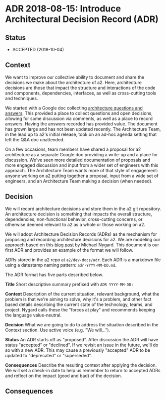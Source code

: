 # ADR 2018-08-15: Introduce Architectural Decision Record (ADR)

## Status

* ACCEPTED (2018-10-04)

## Context

We want to improve our collective ability to document and share the
decisions we make about the architecture of a2. Here, architecture
decisions are those that impact the structure and interactions of the
code and components, dependencies, interfaces, as well as
cross-cutting tools and techniques.

We started with a Google doc collecting [architecture questions and
answers][1]. This provided a place to collect questions and open
decisions, allowing for some discussion via comments, as well as a
place to record answers. Having the answers recorded has provided
value. The document has grown large and has not been updated
recently. The Architecture Team, in the lead up to a2's initial
release, took on an ad-hoc agenda setting that left the Q&A doc
unattended.

On a few occasions, team members have shared a proposal for a2
architecture as a separate Google doc providing a write-up and a place
for discussion. We've seen more detailed documentation of proposals
and more engaged discussion and input from a wider set of engineers
with this approach. The Architecture Team wants more of that style of
engagement: anyone working on a2 putting together a proposal, input
from a wide set of engineers, and an Architecture Team making a
decision (when needed).

[1]: https://docs.google.com/document/d/1AHwqbTPtMEOhd-JL0CNE3u8a0C9eXQVD1nIuzTkBTPw/edit

## Decision

We will record architecture decisions and store them in the a2 git
repository. An architecture decision is something that impacts the
overall structure, dependencies, non-functional behavior,
cross-cutting concerns, or otherwise deemed relevant to a2 as a whole
or those working on a2.

We will adopt Architecture Decision Records (ADRs) as the mechanism
for proposing and recording architecture decisions for a2. We are
modeling our approach based on this [blog post][] by Michael
Nygard. This document is our first ADR and provides an example of the
format we will follow.

ADRs stored in the a2 repo at
`a2/dev-docs/adr`. Each ADR is a markdown file using a datestamp
naming pattern: `adr-YYYY-MM-DD.md`.

The ADR format has five parts described below.

**Title** Short descriptive summary prefixed with `ADR YYYY-MM-DD: `

**Context** Description of the current situation, relevant background,
what the problem is that we're aiming to solve, why it's a problem,
and other fact based details describing the current state of the
technology, teams, and project. Nygard calls these the "forces at
play" and recommends keeping the language value-neutral.

**Decision** What we are going to do to address the situation
described in the Context section. Use active voice (e.g. "We
will...").

**Status** An ADR starts off as "proposed". After discussion the ADR
will have status "accepted" or "declined". If we revisit an issue in
the future, we'll do so with a new ADR. This may cause a previously
"accepted" ADR to be updated to "deprecated" or "superseded".

**Consequences** Describe the resulting context after applying the
decision. We will set a check-in date to help us remember to return to
accepted ADRs and reflect on the impact (good and bad) of the
decision.

[blog post]: http://thinkrelevance.com/blog/2011/11/15/documenting-architecture-decisions


## Consequences


